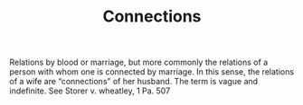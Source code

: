 ---
title: Connections
letter: C
permalink: "/definitions/bld-connections.html"
body: Relations by blood or marriage, but more commonly the relations of a person
  with whom one is connected by marriage. In this sense, the relations of a wife are
  “connections” of her husband. The term is vague and indefinite. See Storer v. wheatley,
  1 Pa. 507
published_at: '2018-07-07'
source: Black's Law Dictionary 2nd Ed (1910)
layout: post
---
